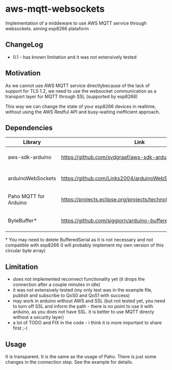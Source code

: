 # aws-mqtt-websockets
Implementation of a middeware to use AWS MQTT service through websockets. aiming esp8266 plataform

## ChangeLog
  
* 0.1 - has known limitation and it was not extensively tested

## Motivation

As we cannot use AWS MQTT service directlybecause of the lack of support for TLS 1.2, we need to use the websocket communication as a transport layer for MQTT through SSL (supported by esp8266)

This way we can change the state of your esp8266 devices in realtime, without using the AWS Restful API and busy-waiting inefficient approach.

## Dependencies

| Library                   | Link                                                            | Use                 |
|---------------------------|-----------------------------------------------------------------|---------------------|
|aws-sdk-arduino            |https://github.com/svdgraaf/aws-sdk-arduino                      |aws signing functions|
|arduinoWebSockets          |https://github.com/Links2004/arduinoWebSockets                   |websocket comm impl  |
|Paho MQTT for Arduino      |https://projects.eclipse.org/projects/technology.paho/downloads  |mqtt comm impl       |
|ByteBuffer\*                |https://github.com/siggiorn/arduino-buffered-serial              |circular byte buffer |

\* You may need to delete BufferedSerial as it is not necessary and not compatible with esp8266 (I will probably implement my own version of this circular byte array)


## Limitation

* does not implemented reconnect functionality yet (it drops the connection after a couple minutes in idle)
* it was not extensively tested (my only test was in the example file, publish and subscribe to QoS0 and QoS1 with success)
* may work in arduino without AWS and SSL (but not tested yet, you need to turn off SSL and inform the path - there is no point to use it with arduino, as you does not have SSL. it is better to use MQTT directy without a security layer)
* a lot of TODO and FIX in the code - i think it is more important to share first ;-)

## Usage 

It is transparent. It is the same as the usage of Paho. There is just some changes in the connection step. See the example for details.
